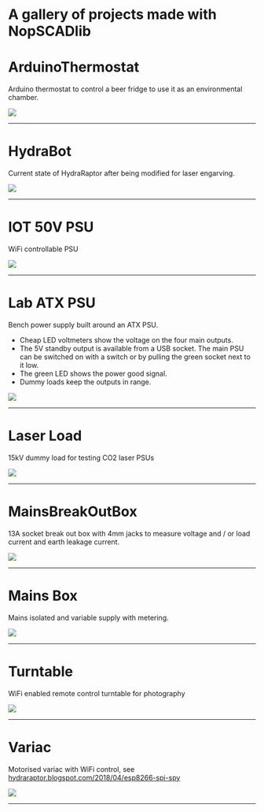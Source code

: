# A gallery of projects made with NopSCADlib
# ArduinoThermostat
Arduino thermostat to control a beer fridge to use it as an environmental chamber.

![](ArduinoThermostat.png)


---
# HydraBot
Current state of HydraRaptor after being modified for laser engarving.

![](HydraBot.png)


---
# IOT 50V PSU
WiFi controllable PSU

![](IOT_50V_PSU.png)


---
# Lab ATX PSU
Bench power supply built around an ATX PSU.

* Cheap LED voltmeters show the voltage on the four main outputs.
* The 5V standby output is available from a USB socket. The main PSU can be switched on with a switch or by pulling the green socket next to it low.
* The green LED shows the power good signal.
* Dummy loads keep the outputs in range.



![](Lab_ATX_PSU.png)


---
# Laser Load
15kV dummy load for testing CO2 laser PSUs

![](Laser_load.png)


---
# MainsBreakOutBox
13A socket break out box with 4mm jacks to measure voltage and / or load current and earth leakage current.

![](MainsBreakOutBox.png)


---
# Mains Box
Mains isolated and variable supply with metering.



![](Mains_Box.png)


---
# Turntable
WiFi enabled remote control turntable for photography

![](Turntable.png)


---
# Variac
Motorised variac with WiFi control, see [hydraraptor.blogspot.com/2018/04/esp8266-spi-spy](https://hydraraptor.blogspot.com/2018/04/esp8266-spi-spy.html)



![](Variac.png)


---
